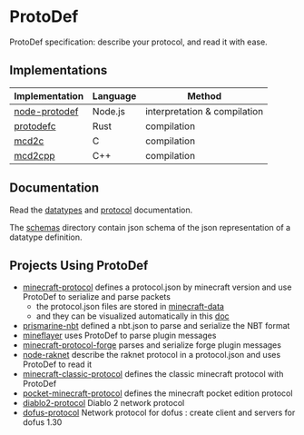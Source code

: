 # ProtoDef

ProtoDef specification: describe your protocol, and read it with ease.

## Implementations

| Implementation | Language | Method |
| --- | --- | --- |
| [node-protodef](https://github.com/ProtoDef-io/node-protodef) | Node.js | interpretation & compilation |
| [protodefc](https://github.com/ProtoDef-io/protodefc) | Rust | compilation |
| [mcd2c](https://github.com/SpockBotMC/mcd2c) | C | compilation |
| [mcd2cpp](https://github.com/SpockBotMC/RikerBot/tree/master/mcd2cpp) | C++ | compilation |

## Documentation

Read the [datatypes](doc/datatypes.md) and [protocol](doc/protocol.md) documentation.

The [schemas](schemas) directory contain json schema of the json representation of a datatype definition.

## Projects Using ProtoDef

* [minecraft-protocol](https://github.com/PrismarineJS/node-minecraft-protocol) defines a protocol.json by minecraft version and use ProtoDef to serialize and parse packets
  * the protocol.json files are stored in [minecraft-data](https://github.com/PrismarineJS/minecraft-data/blob/master/data/pc/1.8/protocol.json)
  * and they can be visualized automatically in this [doc](http://prismarinejs.github.io/minecraft-data/?d=protocol)
* [prismarine-nbt](https://github.com/PrismarineJS/prismarine-nbt) defined a nbt.json to parse and serialize the NBT format
* [mineflayer](https://github.com/PrismarineJS/mineflayer/blob/master/lib/plugins/command_block.js) uses ProtoDef to parse plugin messages
* [minecraft-protocol-forge](https://github.com/PrismarineJS/node-minecraft-protocol-forge) parses and serialize forge plugin messages
* [node-raknet](https://github.com/mhsjlw/node-raknet) describe the raknet protocol in a protocol.json and uses ProtoDef to read it
* [minecraft-classic-protocol](https://github.com/mhsjlw/minecraft-classic-protocol) defines the classic minecraft protocol with ProtoDef
* [pocket-minecraft-protocol](https://github.com/mhsjlw/pocket-minecraft-protocol) defines the minecraft pocket edition protocol
* [diablo2-protocol](https://github.com/MephisTools/diablo2-protocol) Diablo 2 network protocol
* [dofus-protocol](https://github.com/AstrubTools/dofus-protocol) Network protocol for dofus : create client and servers for dofus 1.30
